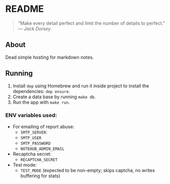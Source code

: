 # README

> "Make every detail perfect and limit the number of details to perfect."   
> — _Jack Dorsey_

## About

Dead simple hosting for markdown notes.

## Running

1. Install `dep` using Homebrew and run it inside project to install the dependencies: `dep ensure`.
2. Create a data base by running `make db`.
3. Run the app with `make run`.

### ENV variables used:

- For emailing of report abuse:
  - `SMTP_SERVER`: 
  - `SMTP_USER`
  - `SMTP_PASSWORD`
  - `NOTEHUB_ADMIN_EMAIL`
- Recaptcha secret:
  - `RECAPTCHA_SECRET`
- Test mode:
  - `TEST_MODE` (expected to be non-empty; skips captcha, no writes buffering for stats)
